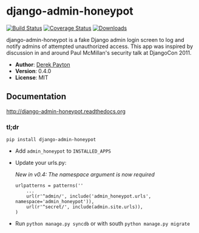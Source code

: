 # django-admin-honeypot

[![Build Status](https://secure.travis-ci.org/dmpayton/django-admin-honeypot.png?branch=develop)](http://travis-ci.org/dmpayton/django-admin-honeypot)
[![Coverage Status](https://coveralls.io/repos/dmpayton/django-admin-honeypot/badge.png?branch=develop)](https://coveralls.io/r/dmpayton/django-admin-honeypot?branch=develop)
[![Downloads](https://pypip.in/d/django-admin-honeypot/badge.png)](https://pypi.python.org/pypi/django-admin-honeypot)

django-admin-honeypot is a fake Django admin login screen to log and notify
admins of attempted unauthorized access. This app was inspired by discussion
in and around Paul McMillan's security talk at DjangoCon 2011.

* **Author**: [Derek Payton](http://dmpayton.com)
* **Version**: 0.4.0
* **License**: MIT

## Documentation

http://django-admin-honeypot.readthedocs.org

### tl;dr

```
pip install django-admin-honeypot
```

* Add `admin_honeypot` to `INSTALLED_APPS`
* Update your urls.py:

    *New in v0.4: The namespace argument is now required*

    ```
    urlpatterns = patterns(''
        ...
        url(r'^admin/', include('admin_honeypot.urls', namespace='admin_honeypot')),
        url(r'^secret/', include(admin.site.urls)),
    )
    ```

* Run `python manage.py syncdb` or with south `python manage.py migrate`
